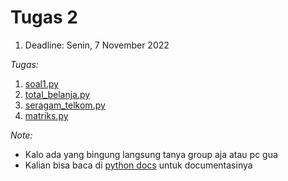 # Tugas 2

1. Deadline: Senin, 7 November 2022

_Tugas:_

1. [soal1.py](https://github.com/RazorHex/MBC-Tugas/blob/ahda/Tugas%202/nilai_ganjil.py)
2. [total_belanja.py](https://github.com/RazorHex/MBC-Tugas/blob/ahda/Tugas%202/total_belanja.py)
3. [seragam_telkom.py](https://github.com/RazorHex/MBC-Tugas/blob/ahda/Tugas%202/seragam_telkom.py)
4. [matriks.py](https://github.com/RazorHex/MBC-Tugas/blob/ahda/Tugas%202/matriks.py)

_Note:_

- Kalo ada yang bingung langsung tanya group aja atau pc gua
- Kalian bisa baca di [python docs](https://docs.python.org/3/) untuk documentasinya
